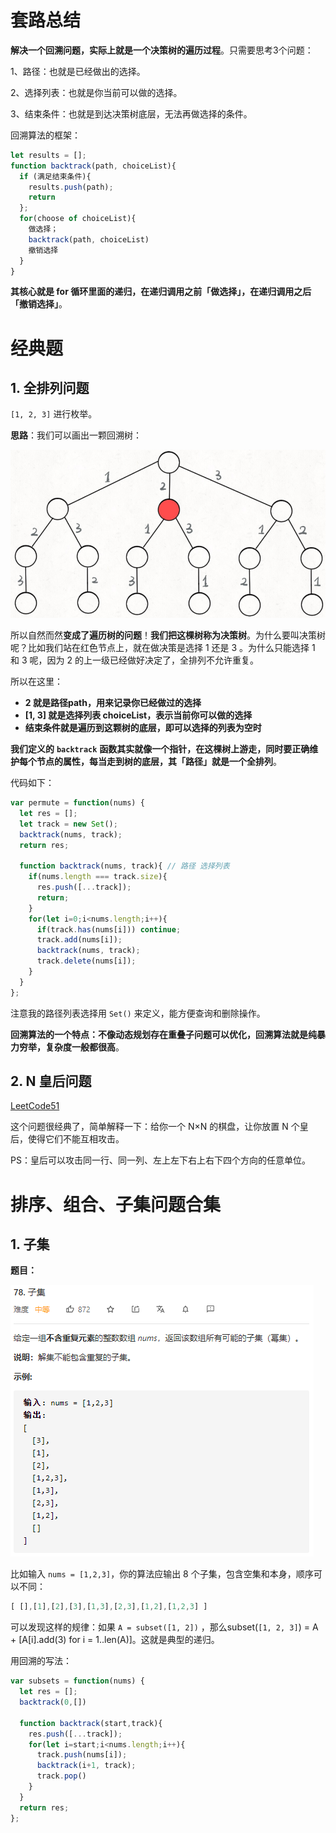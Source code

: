 # 套路总结

**解决一个回溯问题，实际上就是一个决策树的遍历过程**。只需要思考3个问题：

1、路径：也就是已经做出的选择。

2、选择列表：也就是你当前可以做的选择。

3、结束条件：也就是到达决策树底层，无法再做选择的条件。

回溯算法的框架：

```js
let results = [];
function backtrack(path, choiceList){
  if (满足结束条件){
    results.push(path);
    return
  };
  for(choose of choiceList){
    做选择；
    backtrack(path, choiceList)
    撤销选择
  }
}
```

**其核心就是 for 循环里面的递归，在递归调用之前「做选择」，在递归调用之后「撤销选择」**。



# 经典题

## 1. 全排列问题

`[1, 2, 3]` 进行枚举。

**思路**：我们可以画出一颗回溯树：

![image-20201111103201559](Backtracking_Algorithm.assets/image-20201111103201559.png)



所以自然而然**变成了遍历树的问题**！**我们把这棵树称为决策树**。为什么要叫决策树呢？比如我们站在红色节点上，就在做决策是选择 1 还是 3 。为什么只能选择 1 和 3 呢，因为 2 的上一级已经做好决定了，全排列不允许重复。

所以在这里：

- **2 就是路径path，用来记录你已经做过的选择**
- **[1, 3] 就是选择列表 choiceList，表示当前你可以做的选择**
- **结束条件就是遍历到这颗树的底层，即可以选择的列表为空时**

**我们定义的** **`backtrack`** **函数其实就像一个指针，在这棵树上游走，同时要正确维护每个节点的属性，每当走到树的底层，其「路径」就是一个全排列**。

代码如下：

```js
var permute = function(nums) {
  let res = [];
  let track = new Set();
  backtrack(nums, track);
  return res;
  
  function backtrack(nums, track){ // 路径 选择列表
    if(nums.length === track.size){
      res.push([...track]);
      return;
    }
    for(let i=0;i<nums.length;i++){
      if(track.has(nums[i])) continue;
      track.add(nums[i]);
      backtrack(nums, track);
      track.delete(nums[i]);
    }
  }
};
```

注意我的路径列表选择用 `Set()` 来定义，能方便查询和删除操作。

**回溯算法的一个特点：不像动态规划存在重叠子问题可以优化，回溯算法就是纯暴力穷举，复杂度一般都很高**。



## 2. N 皇后问题

[LeetCode51](https://leetcode-cn.com/problems/n-queens/)

这个问题很经典了，简单解释一下：给你一个 N×N 的棋盘，让你放置 N 个皇后，使得它们不能互相攻击。

PS：皇后可以攻击同一行、同一列、左上左下右上右下四个方向的任意单位。





# 排序、组合、子集问题合集

## 1. 子集

**题目：**

![image-20201111154849672](Backtracking_Algorithm.assets/image-20201111154849672.png)

比如输入 `nums = [1,2,3]`，你的算法应输出 8 个子集，包含空集和本身，顺序可以不同：

```js
[ [],[1],[2],[3],[1,3],[2,3],[1,2],[1,2,3] ]
```

可以发现这样的规律：如果 `A = subset([1, 2])` ，那么subset(`[1, 2, 3]`) = A + [A[i].add(3) for i = 1..len(A)]。这就是典型的递归。

用回溯的写法：

```js
var subsets = function(nums) {
  let res = [];
  backtrack(0,[])

  function backtrack(start,track){
    res.push([...track]);
    for(let i=start;i<nums.length;i++){
      track.push(nums[i]);
      backtrack(i+1, track);
      track.pop()
    }
  } 
  return res;
};
```





























